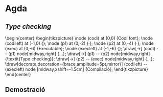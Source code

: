 # Agda

## *Type checking*

\begin{center}
\begin{tikzpicture}
\node (codi) at (0,0) {Codi font};
\node (codileft) at (-1,0) {};
\node (p1) at (0,-2) {·};
\node (p2) at (0,-4) {·};
\node (exec) at (0,-6) {Executable};
\node (execleft) at (-1,-6) {};
\draw[->] (codi) -- (p1) node[midway,right] {...};
\draw[->] (p1) -- (p2) node[midway,right] {\textit{Type checking}};
\draw[->] (p2) -- (exec) node[midway,right] {...};
\draw[decorate,decoration={brace,amplitude=5pt,mirror}] (codileft) -- (execleft) node [midway,xshift=-1.5cm] {Compilació};
\end{tikzpicture}
\end{center}


## Demostració
